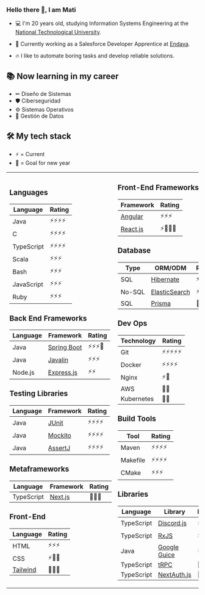 ### Hello there 👋, I am Mati

- 💻 I'm 20 years old, studying Information Systems Engineering at the [National Technological University](http://www.frba.utn.edu.ar/).

- 🚀 Currently working as a Salesforce Developer Apprentice at [Endava](https://www.endava.com/).
  
- 🔥 I like to automate boring tasks and develop reliable solutions.

## 📚 Now learning in my career
- ✏ Diseño de Sistemas
- 🛡 Ciberseguridad
- ⚙ Sistemas Operativos
- 💾 Gestión de Datos
  
## 🛠 My tech stack

- ⚡ = Current
- 🎯 = Goal for new year


<table>
  <tr>
    <td>
  
### Languages

| Language   | Rating     |
| ---------- | ---------- |
| Java       | ⚡⚡⚡⚡   |
| C          | ⚡⚡⚡⚡   |
| TypeScript | ⚡⚡⚡⚡   |
| Scala      | ⚡⚡⚡     |
| Bash       | ⚡⚡⚡     |
| JavaScript | ⚡⚡⚡     |
| Ruby       | ⚡⚡⚡     |
      
### Back End Frameworks

| Language | Framework                                                     | Rating    |
| -------- | ------------------------------------------------------------- | --------- |
| Java     | [Spring Boot](https://github.com/spring-projects/spring-boot) | ⚡⚡⚡🎯  |
| Java     | [Javalin](https://github.com/javalin/javalin)                 | ⚡⚡⚡    |
| Node.js  | [Express.js](https://github.com/expressjs/express)            | ⚡⚡      | 

### Testing Libraries
      
| Language | Framework                                     | Rating    |
| -------- | --------------------------------------------- | --------- |
| Java     | [JUnit](https://github.com/junit-team/junit5) | ⚡⚡⚡⚡ |
| Java     | [Mockito](https://github.com/mockito/mockito) | ⚡⚡⚡⚡ |
| Java     | [AssertJ](https://github.com/assertj/assertj) | ⚡⚡⚡⚡ |

### Metaframeworks

| Language   | Framework                                    | Rating |
| ---------- | -------------------------------------------- | ------ |
| TypeScript | [Next.js](https://github.com/vercel/next.js) | 🎯🎯🎯 |

### Front-End

| Language                                                | Rating   | 
| ------------------------------------------------------- | -------- |
| HTML                                                    | ⚡⚡⚡   | 
| CSS                                                     | ⚡🎯🎯   |
| [Tailwind](https://github.com/tailwindlabs/tailwindcss) | 🎯🎯🎯   | 

   </td>
   <td>
 
### Front-End Frameworks

| Framework                                      | Rating   |
| ---------------------------------------------- | -------- |
| [Angular](https://github.com/angular/angular)  | ⚡⚡⚡   |
| [React.js](https://github.com/facebook/react)  | ⚡🎯🎯🎯 |

### Database

| Type    | ORM/ODM                                                   | Rating   |
| ------- | --------------------------------------------------------- | -------- |
| SQL     | [Hibernate](https://github.com/hibernate/hibernate-orm)   | ⚡⚡⚡⚡ |
| No-SQL  | [ElasticSearch](https://github.com/elastic/elasticsearch) | ⚡🎯🎯   | 
| SQL     | [Prisma](https://github.com/prisma/prisma)                | 🎯🎯🎯   | 

### Dev Ops

| Technology | Rating     |
| ---------- | ---------- |
| Git        | ⚡⚡⚡⚡⚡ |
| Docker     | ⚡⚡⚡⚡   |
| Nginx      | ⚡🎯       |
| AWS        | 🎯🎯       |
| Kubernetes | 🎯🎯       |

### Build Tools
     
| Tool     | Rating   |
| -------- | -------- |
| Maven    | ⚡⚡⚡⚡ | 
| Makefile | ⚡⚡⚡⚡ | 
| CMake    | ⚡⚡⚡   |

### Libraries

| Language   | Library                                                | Rating   |
|------------| ------------------------------------------------------ | -------- |
| TypeScript | [Discord.js](https://github.com/discordjs/discord.js)  | ⚡⚡⚡⚡ |
| TypeScript | [RxJS](https://github.com/ReactiveX/rxjs)              | ⚡⚡⚡   |
| Java       | [Google Guice](https://github.com/google/guice)        | ⚡⚡     | 
| TypeScript | [tRPC](https://github.com/trpc/trpc)                   | 🎯🎯🎯   |
| TypeScript | [NextAuth.js](https://github.com/nextauthjs/next-auth) | 🎯🎯🎯   |

  </td>
 </tr>
</table>
